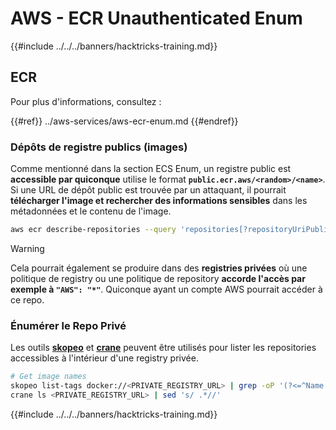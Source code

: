# AWS - ECR Unauthenticated Enum

{{#include ../../../banners/hacktricks-training.md}}

## ECR

Pour plus d'informations, consultez :

{{#ref}}
../aws-services/aws-ecr-enum.md
{{#endref}}

### Dépôts de registre publics (images)

Comme mentionné dans la section ECS Enum, un registre public est **accessible par quiconque** utilise le format **`public.ecr.aws/<random>/<name>`**. Si une URL de dépôt public est trouvée par un attaquant, il pourrait **télécharger l'image et rechercher des informations sensibles** dans les métadonnées et le contenu de l'image.
```bash
aws ecr describe-repositories --query 'repositories[?repositoryUriPublic == `true`].repositoryName' --output text
```
> [!WARNING]
> Cela pourrait également se produire dans des **registries privées** où une politique de registry ou une politique de repository **accorde l'accès par exemple à `"AWS": "*"`**. Quiconque ayant un compte AWS pourrait accéder à ce repo.

### Énumérer le Repo Privé

Les outils [**skopeo**](https://github.com/containers/skopeo) et [**crane**](https://github.com/google/go-containerregistry/blob/main/cmd/crane/doc/crane.md) peuvent être utilisés pour lister les repositories accessibles à l'intérieur d'une registry privée.
```bash
# Get image names
skopeo list-tags docker://<PRIVATE_REGISTRY_URL> | grep -oP '(?<=^Name: ).+'
crane ls <PRIVATE_REGISTRY_URL> | sed 's/ .*//'
```
{{#include ../../../banners/hacktricks-training.md}}
